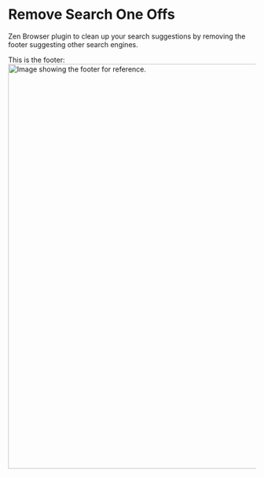 
# Remove Search One Offs

Zen Browser plugin to clean up your search suggestions by removing the footer suggesting other search engines.

This is the footer:
<br>
<img width="824" alt="Image showing the footer for reference." src="https://github.com/user-attachments/assets/862de83b-7043-4670-a097-4a367d72f60a">
